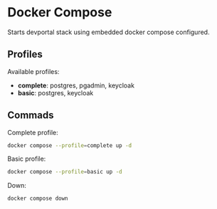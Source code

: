 # Docker Compose 
Starts devportal stack using embedded docker compose configured.

## Profiles

Available profiles:
- **complete**: postgres, pgadmin, keycloak
- **basic**: postgres, keycloak

## Commads
Complete profile:
```bash
docker compose --profile=complete up -d
```
Basic profile:
```bash
docker compose --profile=basic up -d
```
Down:
```bash
docker compose down
```